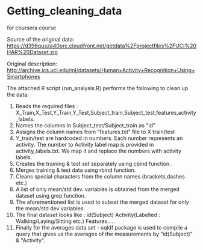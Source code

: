 Getting_cleaning_data
=====================

for coursera course

Source of the original data: https://d396qusza40orc.cloudfront.net/getdata%2Fprojectfiles%2FUCI%20HAR%20Dataset.zip

Original description: http://archive.ics.uci.edu/ml/datasets/Human+Activity+Recognition+Using+Smartphones

The attached R script (run_analysis.R) performs the following to clean up the data:

1. Reads the required files : X_Train,X_Test,Y_Train,Y_Test,Subject_train,Subject_test,features,activity_labels. 
2. Names the columns in Subject_test/Subject_train as "id"
3. Assigns the column names from "features.txt" file to X train/test
4. Y_train/test are hardcoded in numbers. Each number represents an activity. The number to Activity label map
is provided in activity_labels.txt. We map it and replace the numbers with activity labels.
5. Creates the training & test set separately using cbind function.
6. Merges training & test data using rbind function.
7. Cleans special characters from the column names (brackets,dashes etc.)
8. A list of only mean/std dev. variables is obtained from the merged dataset using grep function. 
9. The aforementioned list is used to subset the merged dataset for only the mean/std dev variables. 
10. The final dataset looks like : id(Subject) Activity(Labelled : Walking/Laying/Sitting etc.) Features..... 
11. Finally for the averages data set  - sqldf package is used to compile a query that gives us the averages of the measurements
by "id(Subject)" & "Activity".
